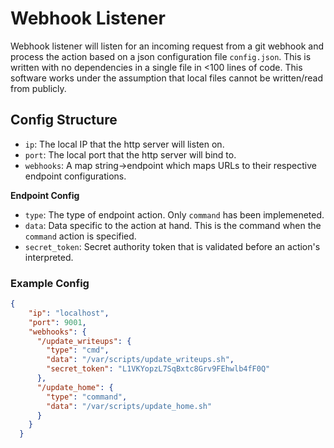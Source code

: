 # Webhook Listener
Webhook listener will listen for an incoming request from a git webhook and process the action based on a json configuration file `config.json`. This is written with no dependencies in a single file in <100 lines of code. This software works under the assumption that local files cannot be written/read from publicly.

## Config Structure
- `ip`: The local IP that the http server will listen on.
- `port`: The local port that the http server will bind to.
- `webhooks`: A map string->endpoint which maps URLs to their respective endpoint configurations.

**Endpoint Config**
- `type`: The type of endpoint action. Only `command` has been implemeneted.
- `data`: Data specific to the action at hand. This is the command when the `command` action is specified.
- `secret_token`: Secret authority token that is validated before an action's interpreted.


### Example Config

```json
{
    "ip": "localhost",
    "port": 9001,
    "webhooks": {
      "/update_writeups": {
        "type": "cmd",
        "data": "/var/scripts/update_writeups.sh",
        "secret_token": "L1VKYopzL7SqBxtc8Grv9FEhwlb4fF0Q"
      },
      "/update_home": {
        "type": "command",
        "data": "/var/scripts/update_home.sh"
      }
    }
  }
```